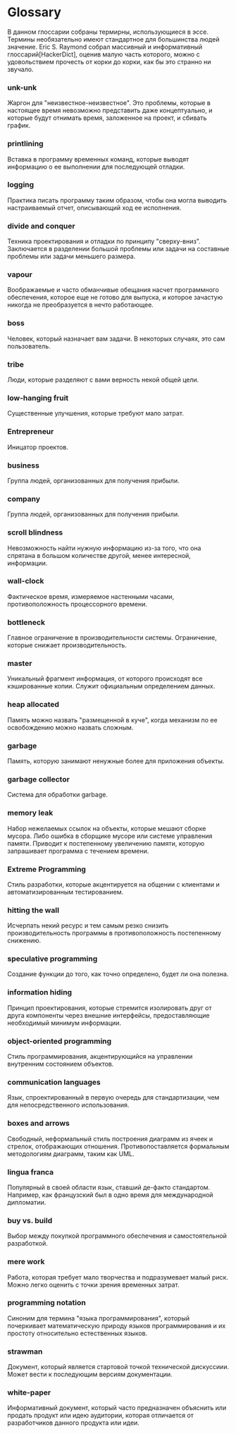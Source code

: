 # Glossary
[//]: # (Version:1.0.0)
В данном глоссарии собраны термирны, использующиеся в эссе. Термины необязательно имеют стандартное для большинства людей значение. Eric S. Raymond собрал массивный и информативный глоссарий[HackerDict], оценив малую часть которого, можно с удовольствием прочесть от корки до корки, как бы это странно ни звучало.

### unk-unk

Жаргон для "неизвестное-неизвестное". Это проблемы, которые в настоящее время невозможно представить даже концептуально, и которые будут отнимать время, заложенное на проект, и сбивать график.

### printlining

Вставка в программу временных команд, которые выводят информацию о ее выполнении для последующей отладки.

### logging

Практика писать программу таким образом, чтобы она могла выводить настраиваемый отчет, описывающий ход ее исполнения.

### divide and conquer

Техника проектирования и отладки по принципу "сверху-вниз". Заключается в разделении большой проблемы или задачи на составные проблемы или задачи меньшего размера. 

### vapour

Воображаемые и часто обманчивые обещания насчет программного обеспечения, которое еще не готово для выпуска, и которое зачастую никогда не преобразуется в нечто работающее.

### boss

Человек, который назначает вам задачи. В некоторых случаях, это сам пользователь.

### tribe

Люди, которые разделяют с вами верность некой общей цели.

### low-hanging fruit

Существенные улучшения, которые требуют мало затрат.

### Entrepreneur

Иницатор проектов.

### business

Группа людей, организованных для получения прибыли.

### company

Группа людей, организованных для получения прибыли.

### scroll blindness

Невозможность найти нужную информацию из-за того, что она спрятана в большом количестве другой, менее интересной, информации.

### wall-clock

Фактическое время, измеряемое настенными часами, противоположность процессорного времени.

### bottleneck

Главное ограничение в производительности системы. Ограничение, которые снижает производительность.

### master

Уникальный фрагмент информация, от которого происходят все кэшированные копии. Служит официальным определением данных.

### heap allocated

Память можно назвать "размещенной в куче", когда механизм по ее освобождению можно назвать сложным.

### garbage

Память, которую занимают ненужные более для приложения объекты.

### garbage collector

Система для обработки garbage.

### memory leak

Набор нежелаемых ссылок на объекты, которые мешают сборке мусора. Либо ошибка в сборщике мусоре или системе управления памяти. Приводит к постепенному увеличению памяти, которую запрашивает программа с течением времени.

### Extreme Programming

Стиль разработки, которые акцентируется на общении с клиентами и автоматизированным тестированием.

### hitting the wall

Исчерпать некий ресурс и тем самым резко снизить производительность программы в противоположность постепенному снижению.

### speculative programming

Создание функции до того, как точно определено, будет ли она полезна.

### information hiding

Принцип проектирования, которые стремится изолировать друг от друга компоненты через внешние интерфейсы, предоставляющие необходимый минимум информации.

### object-oriented programming

Стиль программирования, акцентирующийся на управлении внутренним состоянием объектов.

### communication languages

Язык, спроектированный в первую очередь для стандартизации, чем для непосредственного использования.

### boxes and arrows

Свободный, неформальный стиль построения диаграмм из ячеек и стрелок, отображающих отношения. Противопоставляется формальным методологиям диаграмм, таким как UML.

### lingua franca

Популярный в своей области язык, ставший де-факто стандартом. Например, как французский был в одно время для международной дипломатии.

### buy vs. build

Выбор между покупкой программного обеспечения и самостоятельной разработкой.

### mere work

Работа, которая требует мало творчества и подразумевает малый риск. Можно легко оценить с точки зрения временных затрат.

### programming notation

Синоним для термина "языка программирования", который почеркивает математическую природу языков программирования и их простоту относительно естественных языков.

### strawman

Документ, который является стартовой точкой технической дискуссиии. Может вести к последующим версиям документации.

### white-paper

Информативный документ, который часто предназначен объяснить или продать продукт или идею аудитории, которая отличается от разработчиков данного продукта или идеи.
